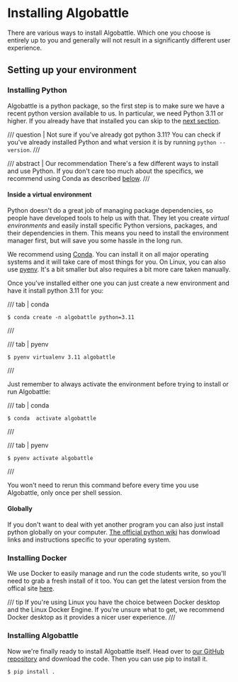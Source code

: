 
# Installing Algobattle

There are various ways to install Algobattle. Which one you choose is entirely up to you and generally will not result
in a significantly different user experience.


## Setting up your environment

### Installing Python

Algobattle is a python package, so the first step is to make sure we have a recent python version available to us.
In particular, we need Python 3.11 or higher. If you already have that installed you can skip to the
[next section](#installing-docker).

/// question | Not sure if you've already got python 3.11?
You can check if you've already installed Python and what version it is by running `python --version`.
///

/// abstract | Our recommendation
There's a few different ways to install and use Python. If you don't care too much about the specifics, we recommend
using Conda as described [below](#inside-a-virtual-environment).
///

#### Inside a virtual environment
Python doesn't do a great job of managing package dependencies, so people have developed tools to help us with that.
They let you create _virtual environments_ and easily install specific Python versions, packages, and their
dependencies in them. This means you need to install the environment manager first, but will save you some hassle in
the long run.

We recommend using [Conda](https://anaconda.org/anaconda/conda). You can install it on all major operating systems and
it will take care of most things for you. On Linux, you can also use [pyenv](https://github.com/pyenv/pyenv). It's a
bit smaller but also requires a bit more care taken manually.

Once you've installed either one you can just create a new environment and have it install python 3.11 for you:

/// tab | conda
```console
$ conda create -n algobattle python=3.11
```
///

/// tab | pyenv
```console
$ pyenv virtualenv 3.11 algobattle
```
///

Just remember to always activate the environment before trying to install or run Algobattle:

/// tab | conda
```console
$ conda  activate algobattle
```
///

/// tab | pyenv
```console
$ pyenv activate algobattle
```
///

You won't need to rerun this command before every time you use Algobattle, only once per shell session.

#### Globally

If you don't want to deal with yet another program you can also just install python globally on your computer.
[The official python wiki](https://wiki.python.org/moin/BeginnersGuide/Download) has donwload links and instructions
specific to your operating system.

### Installing Docker

We use Docker to easily manage and run the code students write, so you'll need to grab a fresh install of it too.
You can get the latest version from the offical site [here](https://www.docker.com/).

/// tip
If you're using Linux you have the choice between Docker desktop and the Linux Docker Engine. If you're unsure what to
get, we recommend Docker desktop as it provides a nicer user experience.
///


### Installing Algobattle

Now we're finally ready to install Algobattle itself. Head over to
[our GitHub repository](https://github.com/Benezivas/algobattle) and download the code. Then you can use pip to install
it.

```console
$ pip install .
```

